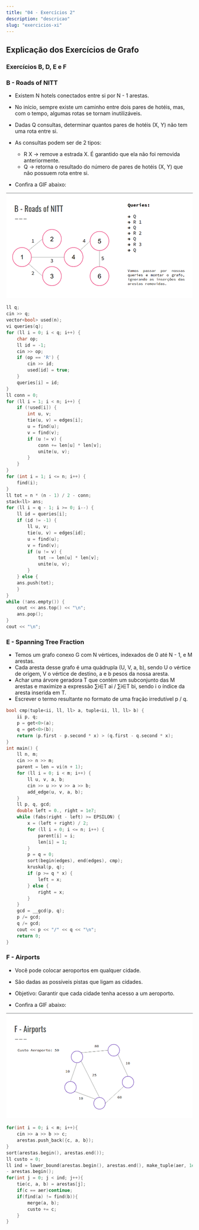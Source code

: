 ```yaml
---
title: "04 - Exercícios 2"
description: "descricao"
slug: "exercicios-xi"
---
```

## Explicação dos Exercícios de Grafo
### Exercícios B, D, E e F

### B - Roads of NITT
- Existem N hotels conectados entre si por N - 1 arestas.
- No início, sempre existe um caminho entre dois pares de hotéis, mas, com o tempo, algumas rotas se tornam inutilizáveis.
- Dadas Q consultas, determinar quantos pares de hotéis (X, Y) não tem uma rota entre si.
- As consultas podem ser de 2 tipos:
    - R X -> remove a estrada X. É garantido que ela não foi removida anteriormente.
    - Q -> retorna o resultado do número de pares de hotéis (X, Y) que não possuem rota entre si.

- Confira a GIF abaixo:

![img1-img23](gif1.gif)

``` C++
ll q;
cin >> q;
vector<bool> used(n);
vi queries(q);
for (ll i = 0; i < q; i++) {
    char op;
    ll id = -1;
    cin >> op;
    if (op == 'R') {
        cin >> id;
        used[id] = true;
    }
    queries[i] = id;
}
ll conn = 0;
for (ll i = 1; i < n; i++) {
    if (!used[i]) {
        int u, v;
        tie(u, v) = edges[i];
        u = find(u);
        v = find(v);
        if (u != v) {
            conn += len[u] * len[v];
            unite(u, v);
        }
    }
}
for (int i = 1; i <= n; i++) {
    find(i);
}
ll tot = n * (n - 1) / 2 - conn;
stack<ll> ans;
for (ll i = q - 1; i >= 0; i--) {
    ll id = queries[i];
    if (id != -1) {
        ll u, v;
        tie(u, v) = edges[id];
        u = find(u);
        v = find(v);
        if (u != v) {
            tot -= len[u] * len[v];
            unite(u, v);
        }
    } else {
    ans.push(tot);
    }
}
while (!ans.empty()) {
    cout << ans.top() << "\n";
    ans.pop();
}
cout << "\n";
```

### E - Spanning Tree Fraction
- Temos um grafo conexo G com N vértices, indexados de 0 até N - 1, e M arestas.
- Cada aresta desse grafo é uma quádrupla (U, V, a, b), sendo U o vértice de origem, V o vértice de destino, a e b pesos da nossa aresta.
- Achar uma árvore geradora T que contém um subconjunto das M arestas e maximize a expressão ∑i∈T ai / ∑i∈T bi, sendo i o índice da aresta inserida em T.
- Escrever o termo resultante no formato de uma fração irredutível p / q.

``` C++
bool cmp(tuple<ii, ll, ll> a, tuple<ii, ll, ll> b) {
    ii p, q;
    p = get<0>(a);
    q = get<0>(b);
    return (p.first - p.second * x) > (q.first - q.second * x);
}
int main() {
    ll n, m;
    cin >> n >> m;
    parent = len = vi(n + 1);
    for (ll i = 0; i < m; i++) {
        ll u, v, a, b;
        cin >> u >> v >> a >> b;
        add_edge(u, v, a, b);
    }
    ll p, q, gcd;
    double left = 0., right = 1e7;
    while (fabs(right - left) >= EPSILON) {
        x = (left + right) / 2;
        for (ll i = 0; i <= n; i++) {
            parent[i] = i;
            len[i] = 1;
        }
        p = q = 0;
        sort(begin(edges), end(edges), cmp);
        kruskal(p, q);
        if (p >= q * x) {
            left = x;
        } else {
            right = x;
        }
    }
    gcd = __gcd(p, q);
    p /= gcd;
    q /= gcd;
    cout << p << "/" << q << "\n";
    return 0;
}
```

### F - Airports
- Você pode colocar aeroportos em qualquer cidade.
- São dadas as possíveis pistas que ligam as cidades.
- Objetivo: Garantir que cada cidade tenha acesso a um aeroporto.

- Confira a GIF abaixo:

![img24-img38](gif2.gif)

``` C++
for(int i = 0; i < m; i++){
    cin >> a >> b >> c;
    arestas.push_back({c, a, b});
}
sort(arestas.begin(), arestas.end());
ll custo = 0;
ll ind = lower_bound(arestas.begin(), arestas.end(), make_tuple(aer, 1e17, 1e17))
- arestas.begin();
for(int j = 0; j < ind; j++){
    tie(c, a, b) = arestas[j];
    if(c == aer)continue;
    if(find(a) != find(b)){
        merge(a, b);
        custo += c;
    }
}
```
